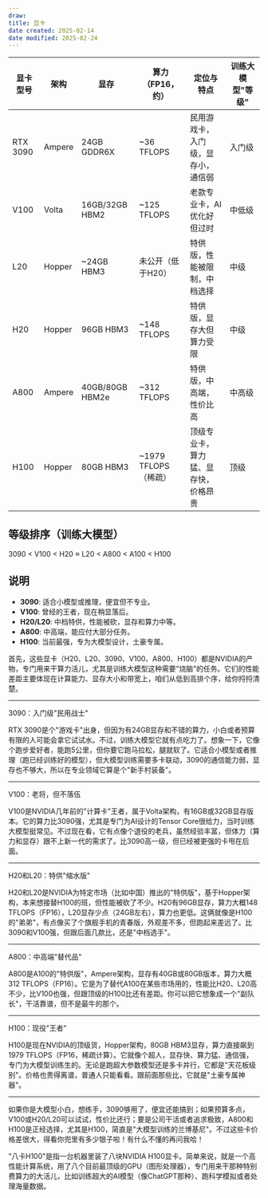 ```yaml
---
draw:
title: 显卡
date created: 2025-02-14
date modified: 2025-02-24
---
```


| 显卡型号 | 架构         | 显存          | 算力（FP16，约）| 定位与特点                              | 训练大模型"等级" |
|---------|--------------|---------------|-----------------------|----------------------------------------|------------------|
| RTX 3090| Ampere       | 24GB GDDR6X  | ~36 TFLOPS           | 民用游戏卡，入门级，显存小，通信弱       | 入门级           |
| V100    | Volta        | 16GB/32GB HBM2 | ~125 TFLOPS         | 老款专业卡，AI优化好但过时              | 中低级           |
| L20     | Hopper       | ~24GB HBM3   | 未公开（低于H20）| 特供版，性能被限制，中档选择            | 中级             |
| H20     | Hopper       | 96GB HBM3    | ~148 TFLOPS          | 特供版，显存大但算力受限                | 中级             |
| A800    | Ampere       | 40GB/80GB HBM2e | ~312 TFLOPS       | 特供版，中高端，性价比高                | 中高级           |
| H100    | Hopper       | 80GB HBM3    | ~1979 TFLOPS（稀疏）| 顶级专业卡，算力猛、显存快，价格昂贵    | 顶级             |

## 等级排序（训练大模型）

3090 < V100 < H20 ≈ L20 < A800 < A100 < H100

## 说明

- **3090**: 适合小模型或推理，便宜但不专业。
- **V100**: 曾经的王者，现在稍显落后。
- **H20/L20**: 中档特供，性能被砍，显存和算力中等。
- **A800**: 中高端，能应付大部分任务。
- **H100**: 当前最强，专为大模型设计，土豪专属。

首先，这些显卡（H20、L20、3090、V100、A800、H100）都是NVIDIA的产物，专门用来干算力活儿，尤其是训练大模型这种需要"烧脑"的任务。它们的性能差距主要体现在计算能力、显存大小和带宽上，咱们从低到高排个序，给你捋捋清楚。

---

3090：入门级"民用战士"

RTX 3090是个"游戏卡"出身，但因为有24GB显存和不错的算力，小白或者预算有限的人可能会拿它试试水。不过，训练大模型它就有点吃力了。想象一下，它像个跑步爱好者，能跑5公里，但你要它跑马拉松，腿就软了。它适合小模型或者推理（跑已经训练好的模型），但大模型训练需要多卡联动，3090的通信能力弱，显存也不够大，所以在专业领域它算是个"新手村装备"。

---

V100：老将，但不落伍

V100是NVIDIA几年前的"计算卡"王者，属于Volta架构，有16GB或32GB显存版本。它的算力比3090强，尤其是专门为AI设计的Tensor Core很给力，当时训练大模型挺常见。不过现在看，它有点像个退役的老兵，虽然经验丰富，但体力（算力和显存）跟不上新一代的需求了。比3090高一级，但已经被更强的卡甩在后面。

---

H20和L20：特供"缩水版"

H20和L20是NVIDIA为特定市场（比如中国）推出的"特供版"，基于Hopper架构，本来想接替H100的班，但性能被砍了不少。H20有96GB显存，算力大概148 TFLOPS（FP16），L20显存少点（24GB左右），算力也更低。这俩就像是H100的"弟弟"，有点像买了个旗舰手机的青春版，外观差不多，但跑起来差远了。比3090和V100强，但跟后面几款比，还是"中档选手"。

---

A800：中高端"替代品"

A800是A100的"特供版"，Ampere架构，显存有40GB或80GB版本，算力大概312 TFLOPS（FP16）。它是为了替代A100在某些市场用的，性能比H20、L20高不少，比V100也强，但跟顶级的H100比还有差距。你可以把它想象成一个"副队长"，干活靠谱，但不是最牛的那个。

---

H100：现役"王者"

H100是现在NVIDIA的顶级货，Hopper架构，80GB HBM3显存，算力直接飙到1979 TFLOPS（FP16，稀疏计算）。它就像个超人，显存快、算力猛、通信强，专门为大模型训练生的。无论是跑超大参数模型还是多卡并行，它都是"天花板级别"。价格也贵得离谱，普通人只能看看。跟前面那些比，它就是"土豪专属神器"。

---

如果你是大模型小白，想练手，3090够用了，便宜还能搞到；如果预算多点，V100或H20/L20可以试试，性价比还行；要是公司干活或者追求极致，A800和H100是正经选择，尤其是H100，简直是"大模型训练的兰博基尼"。不过这些卡价格差很大，得看你兜里有多少银子啦！有什么不懂的再问我哈！

"八卡H100"是指一台机器里装了八块NVIDIA H100显卡。简单来说，就是一个高性能计算系统，用了八个目前最顶级的GPU（图形处理器），专门用来干那种特别费算力的大活儿，比如训练超大的AI模型（像ChatGPT那种）、跑科学模拟或者处理海量数据。
